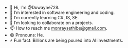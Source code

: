 - 👋 Hi, I’m @Duwayne728.
- 👀 I’m interested in software engineering and coding.
- 🌱 I’m currently learning C#, IS, SE.
- 💞️ I’m looking to collaborate on a projects.
- 📫 How to reach me monraysethibe@gmail.com.
- 😄 Pronouns: He.
- ⚡ Fun fact: Billions are being poured into AI investments.

<!---
Duwayne728/Duwayne728 is a ✨ special ✨ repository because its `README.md` (this file) appears on your GitHub profile.
You can click the Preview link to take a look at your changes.
--->
